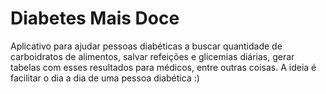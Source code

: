 # Diabetes Mais Doce

Aplicativo para ajudar pessoas diabéticas a buscar quantidade de carboidratos de alimentos, salvar refeições e glicemias diárias, gerar tabelas com esses resultados para médicos, entre outras coisas. A ideia é facilitar o dia a dia de uma pessoa diabética :)
